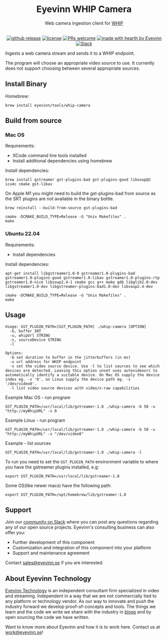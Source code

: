 <h1 align="center">
  Eyevinn WHIP Camera
</h1>
<div align="center">
Web camera ingestion client for <a href="https://www.ietf.org/archive/id/draft-ietf-wish-whip-01.html">WHIP</a>
  <br/>
</div>

<div align="center">
  <br/>

  [![github release](https://img.shields.io/github/v/release/Eyevinn/whip-camera?style=flat-square)](https://github.com/Eyevinn/whip-camera/releases)
  [![license](https://img.shields.io/github/license/eyevinn/whip-camera.svg?style=flat-square)](LICENSE)
  [![PRs welcome](https://img.shields.io/badge/PRs-welcome-ff69b4.svg?style=flat-square)](https://github.com/eyevinn/whip-camera/issues?q=is%3Aissue+is%3Aopen+label%3A%22help+wanted%22)
  [![made with hearth by Eyevinn](https://img.shields.io/badge/made%20with%20%E2%99%A5%20by-Eyevinn-59cbe8.svg?style=flat-square)](https://github.com/eyevinn)
  [![Slack](http://slack.streamingtech.se/badge.svg)](http://slack.streamingtech.se)

</div>

Ingests a web camera stream and sends it to a WHIP endpoint.

The program will choose an appropriate video source to use. It currently does not support choosing between several appropriate sources.

## Install Binary

Homebrew:

```
brew install eyevinn/tools/whip-camera
```

## Build from source

### Mac OS

Requirements:
- XCode command line tools installed
- Install additional dependencies using homebrew

Install dependencies:
```
brew install gstreamer gst-plugins-bad gst-plugins-good libsoup@2 icu4c cmake gst-libav
```

On Apple M1 you might need to build the gst-plugins-bad from source as the SRT plugins are not available in the binary bottle.
```
brew reinstall --build-from-source gst-plugins-bad
```

```
cmake -DCMAKE_BUILD_TYPE=Release -G "Unix Makefiles" .
make
```

### Ubuntu 22.04

Requirements:
- Install dependencies

Install dependencies:
```
apt-get install libgstreamer1.0-0 gstreamer1.0-plugins-bad gstreamer1.0-plugins-good gstreamer1.0-libav gstreamer1.0-plugins-rtp gstreamer1.0-nice libsoup2.4-1 cmake gcc g++ make gdb libglib2.0-dev libgstreamer1.0-dev libgstreamer-plugins-bad1.0-dev libsoup2.4-dev
```

```
cmake -DCMAKE_BUILD_TYPE=Release -G "Unix Makefiles" .
make
```

## Usage

```
Usage: GST_PLUGIN_PATH=[GST_PLUGIN_PATH] ./whip-camera [OPTION]
  -b, buffer INT
  -u, whipUrl STRING
  -s, sourceDevice STRING
  -l

Options:
  -b set duration to buffer in the jitterbuffers (in ms)
  -u url address for WHIP endpoint
  -s set the video source device. Use -l to list sources to see which devices are detected. Leaving this option unset uses autovideosrc to automatically identify a suitable device. On Mac OS supply the device index eg. -s '0', on Linux supply the device path eg. -s '/dev/video0'.
  -l list video source devices with video/x-raw capabilities
```

Example Mac OS - run program
```
GST_PLUGIN_PATH=/usr/local/lib/gstreamer-1.0 ./whip-camera -b 50 -u "http://myWhipURL" -s 0 
```

Example Linux - run program
```
GST_PLUGIN_PATH=/usr/local/lib/gstreamer-1.0 ./whip-camera -b 50 -u "http://myWhipURL" -s "/dev/video0" 
```

Example - list sources
```
GST_PLUGIN_PATH=/usr/local/lib/gstreamer-1.0 ./whip-camera -l 
```

To run you need to set the `GST_PLUGIN_PATH` environment variable to where you have the gstreamer plugins installed, e.g:

```
export GST_PLUGIN_PATH=/usr/local/lib/gstreamer-1.0
```

Some OS(like newer macs) have the following path:

```
export GST_PLUGIN_PATH=/opt/homebrew/lib/gstreamer-1.0
```

## Support

Join our [community on Slack](http://slack.streamingtech.se) where you can post any questions regarding any of our open source projects. Eyevinn's consulting business can also offer you:

- Further development of this component
- Customization and integration of this component into your platform
- Support and maintenance agreement

Contact [sales@eyevinn.se](mailto:sales@eyevinn.se) if you are interested.

## About Eyevinn Technology

[Eyevinn Technology](https://www.eyevinntechnology.se) is an independent consultant firm specialized in video and streaming. Independent in a way that we are not commercially tied to any platform or technology vendor. As our way to innovate and push the industry forward we develop proof-of-concepts and tools. The things we learn and the code we write we share with the industry in [blogs](https://dev.to/video) and by open sourcing the code we have written.

Want to know more about Eyevinn and how it is to work here. Contact us at work@eyevinn.se!
